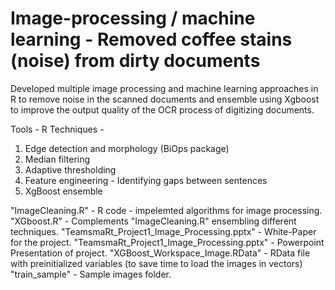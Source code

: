 # Image-processing / machine learning - Removed coffee stains (noise) from dirty documents
 
Developed multiple image processing and machine learning approaches in R to remove noise in the scanned documents and ensemble using Xgboost to improve the output quality of the OCR process of digitizing documents.

Tools - R
Techniques - 
  1. Edge detection and morphology (BiOps package)
  2. Median filtering
  3. Adaptive thresholding
  4. Feature engineering - Identifying gaps between sentences
  5. XgBoost ensemble

"ImageCleaning.R" - R code - impelemted algorithms for image processing.
"XGboost.R" - Complements "ImageCleaning.R" ensembling different techniques.
"TeamsmaRt_Project1_Image_Processing.pptx" - White-Paper for the project.
"TeamsmaRt_Project1_Image_Processing.pptx" - Powerpoint Presentation of project.
"XGBoost_Workspace_Image.RData" - RData file with preinitialized variables (to save time to load the images in vectors)
"train_sample" - Sample images folder.
